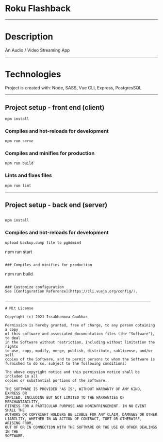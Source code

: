 # Roku Flashback

___________________________________________________________________

# Description
An Audio / Video Streaming App

___________________________________________________________________

# Technologies
Project is created with:
Node, SASS, Vue CLI, Express, PostgresSQL

___________________________________________________________________

## Project setup - front end (client)
```
npm install
```

### Compiles and hot-reloads for development
```
npm run serve
```

### Compiles and minifies for production
```
npm run build
```

### Lints and fixes files
```
npm run lint
```

___________________________________________________________________

## Project setup - back end (server)
```

npm install
```

### Compiles and hot-reloads for development
```
upload backup.dump file to pgAdmin4
```
npm run start
```

### Compiles and minifies for production
```
npm run build
```

### Customize configuration
See [Configuration Reference](https://cli.vuejs.org/config/).

___________________________________________________________________

# Mit License

Copyright (c) 2021 Issakhanova Gaukhar

Permission is hereby granted, free of charge, to any person obtaining a copy
of this software and associated documentation files (the "Software"), to deal
in the Software without restriction, including without limitation the rights
to use, copy, modify, merge, publish, distribute, sublicense, and/or sell
copies of the Software, and to permit persons to whom the Software is
furnished to do so, subject to the following conditions:

The above copyright notice and this permission notice shall be included in all
copies or substantial portions of the Software.

THE SOFTWARE IS PROVIDED "AS IS", WITHOUT WARRANTY OF ANY KIND, EXPRESS OR
IMPLIED, INCLUDING BUT NOT LIMITED TO THE WARRANTIES OF MERCHANTABILITY,
FITNESS FOR A PARTICULAR PURPOSE AND NONINFRINGEMENT. IN NO EVENT SHALL THE
AUTHORS OR COPYRIGHT HOLDERS BE LIABLE FOR ANY CLAIM, DAMAGES OR OTHER
LIABILITY, WHETHER IN AN ACTION OF CONTRACT, TORT OR OTHERWISE, ARISING FROM,
OUT OF OR IN CONNECTION WITH THE SOFTWARE OR THE USE OR OTHER DEALINGS IN THE
SOFTWARE.

